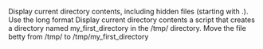 Display current directory contents, including hidden files (starting with .). Use the long format
Display current directory contents
 a script that creates a directory named my_first_directory in the /tmp/ directory.
Move the file betty from /tmp/ to /tmp/my_first_directory
